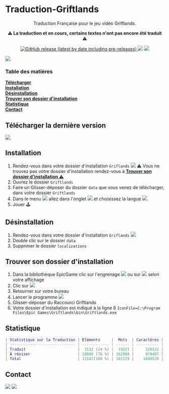 <p style="text-align: center;"><b><h1>Traduction-Griftlands </h1></b></p>
<p align="center">Traduction Française pour le jeu vidéo Griftlands.</p>
<p align="center"><b>⚠️ La traduction et en cours, certains textes n'ont pas encore été traduit ⚠️</b></p>
<p align="center">
<a href=https://github.com/leghort/Traduction-Griftlands/releases><img alt="GitHub release (latest by date including pre-releases)" src="https://img.shields.io/github/v/release/leghort/Traduction-Griftlands?include_prereleases">
<a href="https://github.com/leghort/Traduction-Griftlands"><img src="https://img.shields.io/badge/Traduit-24%25-red"></a>
<a href="https://github.com/leghort/Traduction-Griftlands"><img src="https://img.shields.io/badge/À réviser-76%25-orange"></a>
</p>

<!-- Les couleur pour les % en 6 tranches de ~16.7%
brightgreen  100%  red
green       83.5%  orange
yellowgreen 66.8%  yellow
yellow      55.1%  yellowgreen
orange      33.4%  green
red         16.7%  brightgreen
-->

![](https://cdn2.unrealengine.com/Diesel%2Fproduct%2Fgriftlands%2Fhome%2FAlpha_Promo-2048x1152-178c232b5ce2742ac50e86ae85b13c251608c271.jpg)

### Table des matières
**[Télécharger](https://github.com/leghort/Traduction-Griftlands#t%C3%A9l%C3%A9charger-la-derni%C3%A8re-version)**</br>
**[Installation](https://github.com/leghort/Traduction-Griftlands#installation)**</br>
**[Désinstallation](https://github.com/leghort/Traduction-Griftlands#d%C3%A9sinstallation)**</br>
**[Trouver son dossier d'installation](https://github.com/leghort/Traduction-Griftlands#trouver-son-dossier-dinstallation)**</br>
**[Statistique](https://github.com/leghort/Traduction-Griftlands#Statistique)**<br>
**[Contact](https://github.com/leghort/Traduction-Griftlands#contact)**<br>

## Télécharger la dernière version
<a href=https://github.com/leghort/Traduction-Griftlands/releases/latest><img src="https://i.ibb.co/ck3Rxky/Download-Button.png"></a>

## Installation
1. Rendez-vous dans votre dossier d'installation `Griflands`
![](https://i.ibb.co/M1M998x/image.png)
  ⚠️ Vous ne trouvez pas votre dossier d'installation rendez-vous à **[Trouver son dossier d'installation ⚠️](https://github.com/leghort/Traduction-Griftlands#trouver-son-dossier-dinstallation)**</br>
2. Ouvrez le dossier `Griftlands`
3. Faire un Glisser-déposer du dossier `data` que vous venez de télécharger, dans votre dossier `Griftlands`
4. Dans le menu ![](https://i.ibb.co/FbcGSQ1/image.png) allez dans l'onglet ![](https://i.ibb.co/R0hpqdj/image.png) et choisissez la langue ![](https://i.ibb.co/qN62Zbq/image.png)
5. Jouer 🕹️

## Désinstallation
1. Rendez-vous dans votre dossier d'installation `Griflands`
![](https://i.ibb.co/M1M998x/image.png)
2. Double clic sur le dossier `data`
3. Supprimer le dossier `localizations`

## Trouver son dossier d'installation
1. Dans la bibliothèque EpicGame clic sur l'engrenage ![](https://i.ibb.co/kK0Pchb/image.png) ou sur ![](https://i.ibb.co/6wJR0Qr/image.png) selon votre affichage
2. Clic sur ![](https://i.ibb.co/yBFyyXs/image.png)
3. Retourner sur votre bureau
4. Lancer le programme ![](https://i.ibb.co/grx0sdk/image.png)
5. Glisser-déposer du Raccourci Griftlands
6. Votre dossier d'installation est indiqué à la ligne 8
`IconFile=C:\Program Files\Epic Games\Griftlands\bin\Griftlands.exe`

## Statistique
```lua
| Statistique sur la Traduction | Éléments     |  Mots  | Caractères |
| ----------------------------- | ------------ | ------ | ---------- |
| Traduit                       |  ‪3132 (24 %) |  19221 |     120122 |
| À réviser                     ‪| ‪10009 (76 %) | 162908 |     970407 |
| Total                         | 13142(100 %) | 182129 |    1090529 |
```

## Contact
<a href=https://discord.gg/PT4NFkk><img src="https://img.icons8.com/color/50/000000/discord-logo.png"></a>
<a href=mailto:medaey@hotmail.com><img src="https://i.ibb.co/Pr1Mtf9/mail.png"></a>
